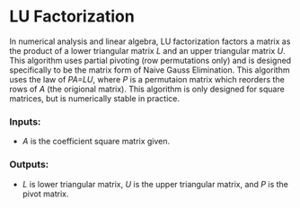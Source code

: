 # LU Factorization
In numerical analysis and linear algebra, LU factorization factors a matrix as the product of a lower triangular matrix *L* and an upper triangular matrix *U*. This algorithm uses partial pivoting (row permutations only) and is designed specifically to be the matrix form of Naive Gauss Elimination. This algorithm uses the law of *PA=LU*, where *P* is a permutaion matrix which reorders the rows of *A* (the origional matrix). This algorithm is only designed for square matrices, but is numerically stable in practice.
### Inputs:
* *A* is the coefficient square matrix given.

### Outputs:
* *L* is lower triangular matrix, *U* is the upper triangular matrix, and *P* is the pivot matrix.

